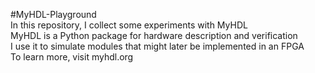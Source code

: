 #MyHDL-Playground     
In this repository, I collect some experiments with MyHDL    
MyHDL is a Python package for hardware description and verification   
I use it to simulate modules that might later be implemented in an FPGA   
To learn more, visit myhdl.org
